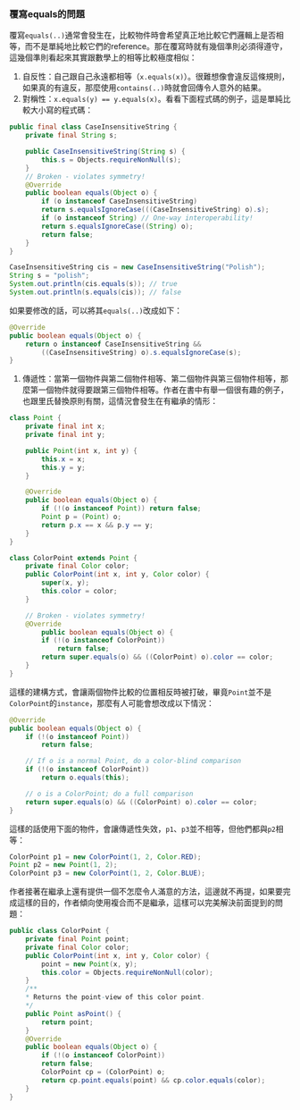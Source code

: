 ### 覆寫equals的問題

覆寫`equals(..)`通常會發生在，比較物件時會希望真正地比較它們邏輯上是否相等，而不是單純地比較它們的reference。那在覆寫時就有幾個準則必須得遵守，這幾個準則看起來其實跟數學上的相等比較極度相似：

1. 自反性：自己跟自己永遠都相等（`x.equals(x)`）。很難想像會違反這條規則，如果真的有違反，那麼使用`contains(..)`時就會回傳令人意外的結果。
2. 對稱性：`x.equals(y) == y.equals(x)`。看看下面程式碼的例子，這是單純比較大小寫的程式碼：

``` Java
public final class CaseInsensitiveString {
    private final String s;

    public CaseInsensitiveString(String s) {
        this.s = Objects.requireNonNull(s);
    }
    // Broken - violates symmetry!
    @Override
    public boolean equals(Object o) {
        if (o instanceof CaseInsensitiveString)
        return s.equalsIgnoreCase(((CaseInsensitiveString) o).s);
        if (o instanceof String) // One-way interoperability!
        return s.equalsIgnoreCase((String) o);
        return false;
    }
}

CaseInsensitiveString cis = new CaseInsensitiveString("Polish");
String s = "polish";
System.out.println(cis.equals(s)); // true
System.out.println(s.equals(cis)); // false
```

如果要修改的話，可以將其`equals(..)`改成如下：

``` Java
@Override
public boolean equals(Object o) {
    return o instanceof CaseInsensitiveString &&
        ((CaseInsensitiveString) o).s.equalsIgnoreCase(s);
}
```

1. 傳遞性：當第一個物件與第二個物件相等、第二個物件與第三個物件相等，那麼第一個物件就得要跟第三個物件相等。作者在書中有舉一個很有趣的例子，也跟里氏替換原則有關，這情況會發生在有繼承的情形：

``` Java
class Point {
    private final int x;
    private final int y;

    public Point(int x, int y) {
        this.x = x;
        this.y = y;
    }

    @Override
    public boolean equals(Object o) {
        if (!(o instanceof Point)) return false;
        Point p = (Point) o;
        return p.x == x && p.y == y;
    }
}

class ColorPoint extends Point {
    private final Color color;
    public ColorPoint(int x, int y, Color color) {
        super(x, y);
        this.color = color;
    }

    // Broken - violates symmetry!
    @Override
        public boolean equals(Object o) {
        if (!(o instanceof ColorPoint))
            return false;
        return super.equals(o) && ((ColorPoint) o).color == color;
    }
}
```

這樣的建構方式，會讓兩個物件比較的位置相反時被打破，畢竟`Point`並不是`ColorPoint`的`instance`，那麼有人可能會想改成以下情況：

``` Java
@Override
public boolean equals(Object o) {
    if (!(o instanceof Point))
        return false;

    // If o is a normal Point, do a color-blind comparison
    if (!(o instanceof ColorPoint))
        return o.equals(this);

    // o is a ColorPoint; do a full comparison
    return super.equals(o) && ((ColorPoint) o).color == color;
}
```

這樣的話使用下面的物件，會讓傳遞性失效，`p1`、`p3`並不相等，但他們都與`p2`相等：

``` Java
ColorPoint p1 = new ColorPoint(1, 2, Color.RED);
Point p2 = new Point(1, 2);
ColorPoint p3 = new ColorPoint(1, 2, Color.BLUE);
```

作者接著在繼承上還有提供一個不怎麼令人滿意的方法，這邊就不再提，如果要完成這樣的目的，作者傾向使用複合而不是繼承，這樣可以完美解決前面提到的問題：

``` Java
public class ColorPoint {
    private final Point point;
    private final Color color;
    public ColorPoint(int x, int y, Color color) {
        point = new Point(x, y);
        this.color = Objects.requireNonNull(color);
    }
    /**
    * Returns the point-view of this color point.
    */
    public Point asPoint() {
        return point;
    }
    @Override
    public boolean equals(Object o) {
        if (!(o instanceof ColorPoint))
        return false;
        ColorPoint cp = (ColorPoint) o;
        return cp.point.equals(point) && cp.color.equals(color);
    }
}
```
